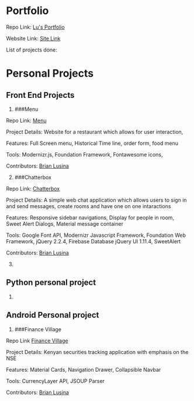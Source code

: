 # Portfolio
  
  Repo Link: [Lu's Portfolio](https://github.com/BrianLusina/Lu-s-Portfolio)
  
  Website Link: [Site Link](http://www.https//brianlusina.github.io/Lu-s-Portfolio)
  
  List of projects done:
  
# Personal Projects

## **Front End Projects**

1. ###Menu
  
  Repo Link: [Menu](https://github.com/BrianLusina/Menu)
  
  Project Details: Website for a restaurant which allows for user interaction, 
  
  Features: Full Screen menu, Historical Time line, order form, food menu
  
  Tools: Modernizr.js, Foundation Framework, Fontawesome icons,

  Contributors: [Brian Lusina](https://github.com/BrianLusina/)

2. ###Chatterbox
  
  Repo Link: [Chatterbox](https://github.com/BrianLusina/Chatterbox)
  
  Project Details: A simple web chat application which allows users to sign in and send messages, create rooms and have one on one intaractions
  
  Features: Responsive sidebar navigations, Display for people in room, Sweet Alert Dialogs, Material message container 

  Tools: Google Font API, Modernizr Javascript Framework, Foundation Web Framework, jQuery 2.2.4, Firebase Database jQuery UI 1.11.4, SweetAlert
  
  Contributors: [Brian Lusina](https://github.com/BrianLusina/)

3. 

## **Python personal project**

1. 

## **Android Personal project**

1. ###Finance Village

  Repo Link [Finance Village](https://github.com/BrianLusina/FinanceVillage)

  Project Details: Kenyan securities tracking application with emphasis on the NSE

  Features: Material Cards, Navigation Drawer, Collapsible Navbar

  Tools: CurrencyLayer API, JSOUP Parser

  Contributors: [Brian Lusina](https://github.com/BrianLusina/)
